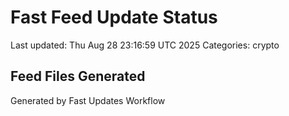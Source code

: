 # Fast Feed Update Status
Last updated: Thu Aug 28 23:16:59 UTC 2025
Categories: crypto

## Feed Files Generated

Generated by Fast Updates Workflow
